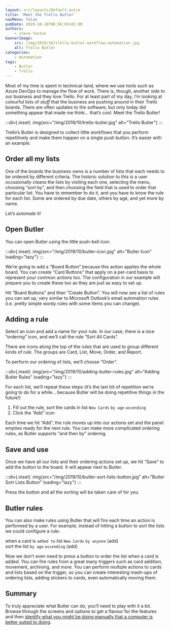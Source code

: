 ```yaml
---
layout: src/layouts/Default.astro
title: 'Meet the Trello Butler'
navMenu: false
pubDate: 2019-10-16T08:56:03+01:00
authors:
    - steve-fenton
bannerImage:
    src: /img/2019/10/trello-butler-workflow-automation.jpg
    alt: Trello Butler
categories:
    - Automation
tags:
    - Butler
    - Trello
---
```


Most of my time is spent in technical-land, where we use tools such as Azure DevOps to manage the flow of work. There is, though, another side to our business and they love Trello. For at least part of my day, I’m looking at colourful lists of *stuff* that the business are pushing around in their Trello boards. There are often updates to the software, but only today did something appear that made me think… that’s cool. Meet the Trello Butler!

:::div{.inset}
:img{src="/img/2019/10/trello-butler.jpg" alt="Trello Butler"}
:::

Trello’s Butler is designed to collect little workflows that you perform repetitively and make them happen on a single push button. It’s easier with an example.

## Order all my lists

One of the boards the business owns is a number of lists that each needs to be ordered by different criteria. The historic solution to this is a user occasionally cleans the lists by visiting each one, selecting the menu, choosing “sort by”, and then choosing the field that is used to order that particular list. You have to remember to do it, and you have to know the rule for each list. Some are ordered by due date, others by age, and yet more by name.

Let’s automate it!

## Open Butler

You can open Butler using the little push-bell icon.

:::div{.inset}
:img{src="/img/2019/10/butler-icon.jpg" alt="Butler Icon" loading="lazy"}
:::

We’re going to add a “Board Button” because this action applies the whole board. You can create “Card Buttons” that apply on a per-card basis to represent your common actions too. The configuration in our example will prepare you to create these too as they are just as easy to set up.

Hit “Board Buttons” and then “Create Button”. You will now see a list of rules you can set up, very similar to Microsoft Outlook’s email automation rules (i.e. pretty simple wordy rules with some items you can change).

## Adding a rule

Select an icon and add a name for your rule. In our case, there is a nice “ordering” icon, and we’ll call the rule “Sort All Cards”.

There are icons along the top of the rules that are used to group different kinds of rule. The groups are Card, List, Move, Order, and Report.

To perform our ordering of lists, we’ll choose “Order”.

:::div{.inset}
:img{src="/img/2019/10/adding-butler-rules.jpg" alt="Adding Butler Rules" loading="lazy"}
:::

For each list, we’ll repeat these steps (it’s the last bit of repetition we’re going to do for a while… because Butler will be doing repetitive things in the future!)

1. Fill out the rule, sort the cards in list `New Cards` `by age` `ascending`
2. Click the “Add” icon

Each time we hit “Add”, the rule moves up into our actions set and the panel empties ready for the next rule. You can make more complicated ordering rules, as Butler supports “and then by” ordering.

## Save and use

Once we have all our lists and their ordering actions set up, we hit “Save” to add the button to the board. It will appear next to Butler.

:::div{.inset}
:img{src="/img/2019/10/butler-sort-lists-button.jpg" alt="Butler Sort Lists Button" loading="lazy"}
:::

Press the button and all the sorting will be taken care of for you.

## Butler rules

You can also make rules using Butler that will fire each time an action is performed by a user. For example, instead of hitting a button to sort the lists we could configure a rule:

when a card is `added to` list `New Cards` `by anyone` (add)  
sort the list `by age` `ascending` (add)

Now we don’t even need to press a button to order the list when a card is added. You can fire rules from a great many triggers such as card addition, movement, archiving, and more. You can perform multiple actions to cards and lists based on the trigger, so you can create interesting mash-ups of ordering lists, adding stickers to cards, even automatically moving them.

## Summary

To truly appreciate what Butler can do, you’ll need to play with it a bit. Browse through the screens and options to get a flavour for the features and then [identify what you might be doing manually that a computer is better suited to doing](/blog/2015/02/automation-philosophy/).